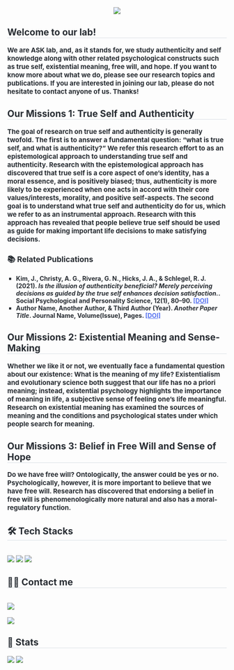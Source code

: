 <div align= "center">
    <img src="https://capsule-render.vercel.app/api?type=waving&color=0:a6abbe,100:5672f0&height=240&text=ASK%20Laboratory&animation=fadeIn&fontColor=000000&fontSize=60" />
    </div>
    <div style="text-align: left;"> 
    <h2 style="border-bottom: 1px solid #d8dee4; color: #282d33;"> Welcome to our lab! </h2>  
    <div style="font-weight: 700; font-size: 15px; text-align: left; color: #282d33;"> We are ASK lab, and, as it stands for, we study authenticity and self knowledge along with other related psychological constructs such as true self, existential meaning, free will, and hope. If you want to know more about what we do, please see our research topics and publications. If you are interested in joining our lab, please do not hesitate to contact anyone of us. Thanks!</li> </div> 
    </div>
    <div style="text-align: left;"> 
    <h2 style="border-bottom: 1px solid #d8dee4; color: #282d33;"> Our Missions 1: True Self and Authenticity </h2>  
    <div style="font-weight: 700; font-size: 15px; text-align: left; color: #282d33;"> The goal of research on true self and authenticity is generally twofold. The first is to answer a fundamental question: “what is true self, and what is authenticity?” We refer this research effort to as an epistemological approach to understanding true self and authenticity. Research with the epistemological approach has discovered that true self is a core aspect of one’s identity, has a moral essence, and is positively biased; thus, authenticity is more likely to be experienced when one acts in accord with their core values/interests, morality, and positive self-aspects. The second goal is to understand what true self and authenticity do for us, which we refer to as an instrumental approach.  Research with this approach has revealed that people believe true self should be used as guide for making important life decisions to make satisfying decisions.
    </li>
    <div style="text-align: left; margin-top: 20px;">
        <h3 style="color: #282d33;"> 📚 Related Publications </h3>
        <ul style="font-size: 14px; color: #282d33; list-style-type: square; padding-left: 20px;">
            <li>
                <strong>Kim, J.</strong>, Christy, A. G., Rivera, G. N., Hicks, J. A., & Schlegel, R. J. (2021). 
                <em>Is the illusion of authenticity beneficial? Merely perceiving decisions as guided by the true self enhances decision satisfaction.</em>. Social Psychological and Personality Science, 12(1), 80–90.
                <a href="https://doi.org/10.1177/1948550620903202" target="_blank" style="color: #5672f0;">[DOI]</a>
            </li>
            <li>
                <strong>Author Name</strong>, Another Author, & Third Author (Year). 
                <em>Another Paper Title</em>. Journal Name, Volume(Issue), Pages. 
                <a href="https://doi.org/XXXX" target="_blank" style="color: #5672f0;">[DOI]</a>
            </li>
            <!-- Add more publications here -->
        </ul>
    </div>
    </div> 
    <h2 style="border-bottom: 1px solid #d8dee4; color: #282d33;"> Our Missions 2: Existential Meaning and Sense-Making </h2>  
    <div style="font-weight: 700; font-size: 15px; text-align: left; color: #282d33;"> Whether we like it or not, we eventually face a fundamental question about our existence: What is the meaning of my life? Existentialism and evolutionary science both suggest that our life has no a priori meaning; instead, existential psychology highlights the importance of meaning in life, a subjective sense of feeling one’s life meaningful. Research on existential meaning has examined the sources of meaning and the conditions and psychological states under which people search for meaning. </li> </div>
    <h2 style="border-bottom: 1px solid #d8dee4; color: #282d33;"> Our Missions 3: Belief in Free Will and Sense of Hope </h2> 
    <div style="font-weight: 700; font-size: 15px; text-align: left; color: #282d33;"> Do we have free will? Ontologically, the answer could be yes or no. Psychologically, however, it is more important to believe that we have free will. Research has discovered that endorsing a belief in free will is phenomenologically more natural and also has a moral-regulatory function. </li> </div>
    </div>
    <div style="text-align: left;">
    <h2 style="border-bottom: 1px solid #d8dee4; color: #282d33;"> 🛠️ Tech Stacks </h2> <br> 
    <div style="margin: ; text-align: left;" "text-align: left;"> <img src="https://img.shields.io/badge/Github-181717?style=flat&logo=Github&logoColor=white">
          <img src="https://img.shields.io/badge/GitHub Pages-222222?style=flat&logo=GitHub Pages&logoColor=white">
          <img src="https://img.shields.io/badge/Notion-000000?style=flat&logo=Notion&logoColor=white">
          </div>
    </div>
    <div style="text-align: left;">
    <h2 style="border-bottom: 1px solid #d8dee4; color: #282d33;"> 🧑‍💻 Contact me </h2> <br> 
    <div style="text-align: left;"> <a href=mailto:askpsylab@gmail.com> <img src="https://img.shields.io/badge/Gmail-EA4335?style=flat&logo=Gmail&logoColor=white&link=mailto:askpsylab@gmail.com"> </a>
          </div>  <br> 
    <div style="text-align: left;"> <a href="https://hits.seeyoufarm.com"> <img src="https://hits.seeyoufarm.com/api/count/incr/badge.svg?url=https%3A%2F%2Fgithub.com%2Fask-psy-lab%2F&count_bg=%23000000&title_bg=%23000000&icon=github.svg&icon_color=%23FFFFFF&title=GitHub&edge_flat=false"/></a>
       </div> 
    </div>
    <div style="text-align: left;"> 
    <h2 style="border-bottom: 1px solid #d8dee4; color: #282d33;"> 🏅 Stats </h2> <div style="text-align: left;"> <img src="https://github-readme-stats.vercel.app/api?username=ask-psy-lab&bg_color=180,00000000,&title_color=000000&text_color=000000"
         /> <img src="https://github-readme-stats.vercel.app/api/top-langs/?username=ask-psy-lab&layout=compact&bg_color=180,00000000,&title_color=000000&text_color=000000"
           /> </div> 
    </div>
